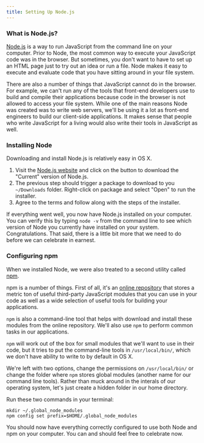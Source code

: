 ```yaml
---
title: Setting Up Node.js
---
```


### What is Node.js?

[Node.js][node] is a way to run JavaScript from the command line on your computer. Prior to Node, the most common way to execute your JavaScript code was in the browser. But sometimes, you don't want to have to set up an HTML page just to try out an idea or run a file. Node makes it easy to execute and evaluate code that you have sitting around in your file system.

There are also a number of things that JavaScript cannot do in the browser. For example, we can't run any of the tools that front-end developers use to build and compile their applications because code in the browser is not allowed to access your file system. While one of the main reasons Node was created was to write web servers, we'll be using it a lot as front-end engineers to build our client-side applications. It makes sense that people who write JavaScript for a living would also write their tools in JavaScript as well.

[node]: http://nodejs.org

### Installing Node

Downloading and install Node.js is relatively easy in OS X.

1. Visit the [Node.js website][node] and click on the button to download the "Current" version of Node.js.
2. The previous step should trigger a package to download to you `~/Downloads` folder. Right-click on package and select "Open" to run the installer.
3. Agree to the terms and follow along with the steps of the installer.

If everything went well, you now have Node.js installed on your computer. You can verify this by typing `node -v` from the command line to see which version of Node you currently have installed on your system. Congratulations. That said, there is a little bit more that we need to do before we can celebrate in earnest.

### Configuring npm

When we installed Node, we were also treated to a second utility called [npm][].

npm is a number of things. First of all, it's an [online repository][npm] that stores a metric ton of useful third-party JavaScript modules that you can use in your code as well as a wide selection of useful tools for building your applications.

[npm]: http://npmjs.org

`npm` is also a command-line tool that helps with download and install these modules from the online repository. We'll also use `npm` to perform common tasks in our applications.

`npm` will work out of the box for small modules that we'll want to use in their code, but it tries to put the command-line tools in `/usr/local/bin/`, which we don't have ability to write to by default in OS X.

We're left with two options, change the permissions on `/usr/local/bin/` or change the folder where `npm` stores global modules (another name for our command line tools). Rather than muck around in the interals of our operating system, let's just create a hidden folder in our home directory.

Run these two commands in your terminal:

```
mkdir ~/.global_node_modules
npm config set prefix=$HOME/.global_node_modules
```

You should now have everything correctly configured to use both Node and npm on your computer. You can and should feel free to celebrate now.
